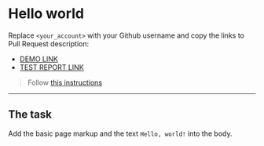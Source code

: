 # Hello world
Replace `<your_account>` with your Github username and copy the links to Pull Request description:
- [DEMO LINK](https://Artem20201610.github.io/layout_hello-world/)
- [TEST REPORT LINK](https://Artem20201610.github.io/layout_hello-world/report/html_report/)

> Follow [this instructions](https://github.com/mate-academy/layout_task-guideline#how-to-solve-the-layout-tasks-on-github)
___

## The task
Add the basic page markup and the text `Hello, world!` into the body.
